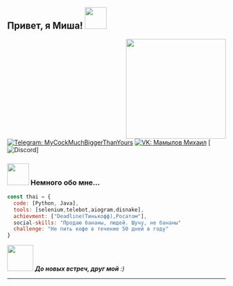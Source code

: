 <h2> Привет, я Миша! <img src="https://media.giphy.com/media/mGcNjsfWAjY5AEZNw6/giphy.gif" width="50"></h2>
<img align='right' src="https://media.giphy.com/media/ieyl9zmCjO4b4t6qoY/giphy.gif" width="230">

[![Telegram: MyCockMuchBiggerThanYours](https://img.shields.io/badge/telegram-blue)](t.me/MyCockMuchBiggerThanYours)
[![VK: Мамылов Михаил](https://img.shields.io/badge/VK-blue)](https://vk.com/tvoy_trash)
[![Discord](https://img.shields.io/badge/Discord--thesilliest-gray)]


### <img src="https://media.giphy.com/media/VgCDAzcKvsR6OM0uWg/giphy.gif" width="50"> Немного обо мне...

```javascript
const thai = {
  code: [Python, Java],
  tools: [selenium,telebot,aiogram,disnake],
  achievment: ["Deadline(Тинькофф),Росатом"],
  social-skills: "Продаю бананы, людей. Шучу, не бананы"
  challenge: "Не пить кофе в течение 50 дней в году"
}
```

<img src="https://media.giphy.com/media/LnQjpWaON8nhr21vNW/giphy.gif" width="60"> <em><b>До новых встреч, друг мой</b> :)</em>

---
